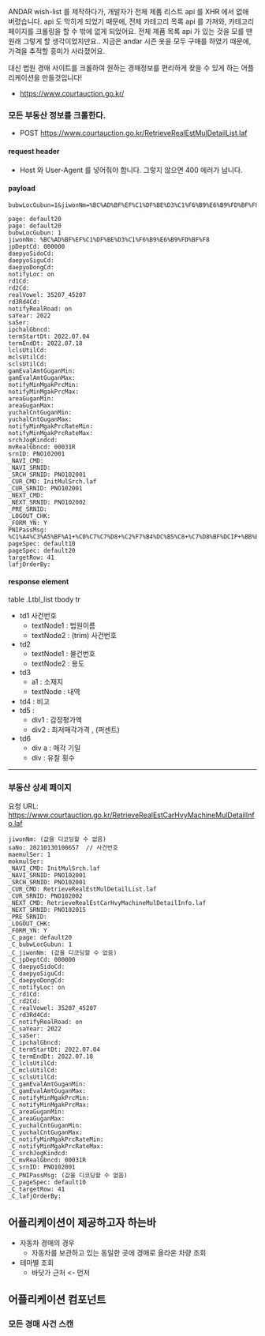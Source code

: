 ANDAR wish-list 를 제작하다가, 개발자가 전체 제품 리스트 api 를 XHR 에서 없애 버렸습니다. 
api 도 막히게 되었기 때문에, 전체 카테고리 목록 api 를 가져와,
카테고리 페이지를 크롤링을 할 수 밖에 없게 되었어요. 전체 제품 목록 api 가 있는 것을 모를 땐 원래 그렇게 할 생각이었지만요..
지금은 andar 시즌 옷을 모두 구매를 하였기 때문에, 가격을 추적할 흥미가 사라졌어요.

대신 법원 경매 사이트를 크롤하여 원하는 경매정보를 편리하게 찾을 수 있게 하는 어플리케이션을 만들것입니다! 

- https://www.courtauction.go.kr/

### 모든 부동산 정보를 크롤한다.
- POST https://www.courtauction.go.kr/RetrieveRealEstMulDetailList.laf

#### request header
- Host 와 User-Agent 를 넣어줘야 합니다. 그렇지 않으면 400 에러가 납니다. 

#### payload
```title="예시"
bubwLocGubun=1&jiwonNm=%BC%AD%BF%EF%C1%DF%BE%D3%C1%F6%B9%E6%B9%FD%BF%F8&jpDeptCd=000000&daepyoSidoCd=&daepyoSiguCd=&daepyoDongCd=&notifyLoc=on&rd1Cd=&rd2Cd=&realVowel=35207_45207&rd3Rd4Cd=&notifyRealRoad=on&saYear=2022&saSer=&ipchalGbncd=&termStartDt=2022.07.04&termEndDt=2022.07.18&lclsUtilCd=&mclsUtilCd=&sclsUtilCd=&gamEvalAmtGuganMin=&gamEvalAmtGuganMax=&notifyMinMgakPrcMin=&notifyMinMgakPrcMax=&areaGuganMin=&areaGuganMax=&yuchalCntGuganMin=&yuchalCntGuganMax=&notifyMinMgakPrcRateMin=&notifyMinMgakPrcRateMax=&srchJogKindcd=&mvRealGbncd=00031R&srnID=PNO102001&_NAVI_CMD=&_NAVI_SRNID=&_SRCH_SRNID=PNO102001&_CUR_CMD=InitMulSrch.laf&_CUR_SRNID=PNO102001&_NEXT_CMD=RetrieveRealEstMulDetailList.laf&_NEXT_SRNID=PNO102002&_PRE_SRNID=&_LOGOUT_CHK=&_FORM_YN=Y
```

```shell
page: default20 
page: default20
bubwLocGubun: 1
jiwonNm: %BC%AD%BF%EF%C1%DF%BE%D3%C1%F6%B9%E6%B9%FD%BF%F8
jpDeptCd: 000000
daepyoSidoCd: 
daepyoSiguCd: 
daepyoDongCd: 
notifyLoc: on
rd1Cd: 
rd2Cd: 
realVowel: 35207_45207
rd3Rd4Cd: 
notifyRealRoad: on
saYear: 2022
saSer: 
ipchalGbncd: 
termStartDt: 2022.07.04
termEndDt: 2022.07.18
lclsUtilCd: 
mclsUtilCd: 
sclsUtilCd: 
gamEvalAmtGuganMin: 
gamEvalAmtGuganMax: 
notifyMinMgakPrcMin: 
notifyMinMgakPrcMax: 
areaGuganMin: 
areaGuganMax: 
yuchalCntGuganMin: 
yuchalCntGuganMax: 
notifyMinMgakPrcRateMin: 
notifyMinMgakPrcRateMax: 
srchJogKindcd: 
mvRealGbncd: 00031R
srnID: PNO102001
_NAVI_CMD: 
_NAVI_SRNID: 
_SRCH_SRNID: PNO102001
_CUR_CMD: InitMulSrch.laf
_CUR_SRNID: PNO102001
_NEXT_CMD: 
_NEXT_SRNID: PNO102002
_PRE_SRNID: 
_LOGOUT_CHK: 
_FORM_YN: Y
PNIPassMsg: %C1%A4%C3%A5%BF%A1+%C0%C7%C7%D8+%C2%F7%B4%DC%B5%C8+%C7%D8%BF%DCIP+%BB%E7%BF%EB%C0%DA%C0%D4%B4%CF%B4%D9.
pageSpec: default10
pageSpec: default20
targetRow: 41
lafjOrderBy: 
```

#### response element
table .Ltbl_list tbody tr
- td1 사건번호
  - textNode1 : 법원이름
  - textNode2 : (trim) 사건번호
- td2 
  - textNode1 : 물건번호
  - textNode2 : 용도
- td3  
  - a1 : 소재지
  - textNode : 내역
- td4 : 비고
- td5 : 
  - div1 : 감정평가액
  - div2 : 최저매각가격 , (퍼센트)
- td6 
  - div a : 매각 기일
  - div : 유찰 횟수

---

### 부동산 상세 페이지
요청 URL: https://www.courtauction.go.kr/RetrieveRealEstCarHvyMachineMulDetailInfo.laf
```shell
jiwonNm: (값을 디코딩할 수 없음)
saNo: 20210130100657  // 사건번호
maemulSer: 1
mokmulSer: 
_NAVI_CMD: InitMulSrch.laf
_NAVI_SRNID: PNO102001
_SRCH_SRNID: PNO102001
_CUR_CMD: RetrieveRealEstMulDetailList.laf
_CUR_SRNID: PNO102002
_NEXT_CMD: RetrieveRealEstCarHvyMachineMulDetailInfo.laf
_NEXT_SRNID: PNO102015
_PRE_SRNID: 
_LOGOUT_CHK: 
_FORM_YN: Y
_C_page: default20
_C_bubwLocGubun: 1
_C_jiwonNm: (값을 디코딩할 수 없음)
_C_jpDeptCd: 000000
_C_daepyoSidoCd: 
_C_daepyoSiguCd: 
_C_daepyoDongCd: 
_C_notifyLoc: on
_C_rd1Cd: 
_C_rd2Cd: 
_C_realVowel: 35207_45207
_C_rd3Rd4Cd: 
_C_notifyRealRoad: on
_C_saYear: 2022
_C_saSer: 
_C_ipchalGbncd: 
_C_termStartDt: 2022.07.04
_C_termEndDt: 2022.07.18
_C_lclsUtilCd: 
_C_mclsUtilCd: 
_C_sclsUtilCd: 
_C_gamEvalAmtGuganMin: 
_C_gamEvalAmtGuganMax: 
_C_notifyMinMgakPrcMin: 
_C_notifyMinMgakPrcMax: 
_C_areaGuganMin: 
_C_areaGuganMax: 
_C_yuchalCntGuganMin: 
_C_yuchalCntGuganMax: 
_C_notifyMinMgakPrcRateMin: 
_C_notifyMinMgakPrcRateMax: 
_C_srchJogKindcd: 
_C_mvRealGbncd: 00031R
_C_srnID: PNO102001
_C_PNIPassMsg: (값을 디코딩할 수 없음)
_C_pageSpec: default10
_C_targetRow: 41
_C_lafjOrderBy: 
```

## 어플리케이션이 제공하고자 하는바

- 자동차 경매의 경우
  - 자동차를 보관하고 있는 동일한 곳에 경매로 올라온 차량 조회
- 테마별 조회
  - 바닷가 근처  <- 먼저

## 어플리케이션 컴포넌트
### 모든 경매 사건 스캔 
